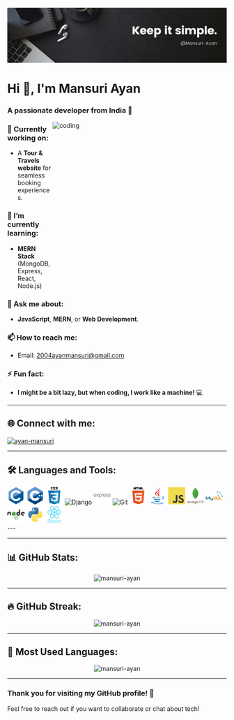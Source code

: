 ![logo](https://github.com/Mansuri-Ayan/Mansuri-Ayan/blob/main/Black%20Minimal%20Motivation%20Quote%20LinkedIn%20Banner.jpg)

# Hi 👋, I'm Mansuri Ayan
### A passionate developer from India 🚀

  <img align="right" alt="coding" width="400" height='400' src="https://media2.giphy.com/media/Ll22OhMLAlVDb8UQWe/giphy.gif">

### 🔭 Currently working on:
- A **Tour & Travels website** for seamless booking experiences.

### 🌱 I’m currently learning:
- **MERN Stack** (MongoDB, Express, React, Node.js)

### 💬 Ask me about:
- **JavaScript**, **MERN**, or **Web Development**.

### 📫 How to reach me:
- Email: [2004ayanmansuri@gmail.com](mailto:2004ayanmansuri@gmail.com)

### ⚡ Fun fact:
- **I might be a bit lazy, but when coding, I work like a machine!** 💻

---

  




## 🌐 Connect with me:
<p align="left">
    <a href="https://linkedin.com/in/ayan-mansuri" target="blank">
        <img align="center" src="https://raw.githubusercontent.com/rahuldkjain/github-profile-readme-generator/master/src/images/icons/Social/linked-in-alt.svg" alt="ayan-mansuri" height="30" width="40" />
    </a>
</p>

---

## 🛠️ Languages and Tools:

<div align="left">
    <img src="https://raw.githubusercontent.com/devicons/devicon/master/icons/c/c-original.svg" alt="C" width="40" height="40" />
    <img src="https://raw.githubusercontent.com/devicons/devicon/master/icons/cplusplus/cplusplus-original.svg" alt="C++" width="40" height="40" />
    <img src="https://raw.githubusercontent.com/devicons/devicon/master/icons/css3/css3-original-wordmark.svg" alt="CSS3" width="40" height="40" />
    <img src="https://cdn.worldvectorlogo.com/logos/django.svg" alt="Django" width="40" height="40" />
    <img src="https://raw.githubusercontent.com/devicons/devicon/master/icons/express/express-original-wordmark.svg" alt="Express.js" width="40" height="40" />
    <img src="https://www.vectorlogo.zone/logos/git-scm/git-scm-icon.svg" alt="Git" width="40" height="40" />
    <img src="https://raw.githubusercontent.com/devicons/devicon/master/icons/html5/html5-original-wordmark.svg" alt="HTML5" width="40" height="40" />
    <img src="https://raw.githubusercontent.com/devicons/devicon/master/icons/java/java-original.svg" alt="Java" width="40" height="40" />
    <img src="https://raw.githubusercontent.com/devicons/devicon/master/icons/javascript/javascript-original.svg" alt="JavaScript" width="40" height="40" />
    <img src="https://raw.githubusercontent.com/devicons/devicon/master/icons/mongodb/mongodb-original-wordmark.svg" alt="MongoDB" width="40" height="40" />
    <img src="https://raw.githubusercontent.com/devicons/devicon/master/icons/mysql/mysql-original-wordmark.svg" alt="MySQL" width="40" height="40" />
    <img src="https://raw.githubusercontent.com/devicons/devicon/master/icons/nodejs/nodejs-original-wordmark.svg" alt="Node.js" width="40" height="40" />
    <img src="https://raw.githubusercontent.com/devicons/devicon/master/icons/python/python-original.svg" alt="Python" width="40" height="40" />
    <img src="https://raw.githubusercontent.com/devicons/devicon/master/icons/react/react-original-wordmark.svg" alt="React" width="40" height="40" />
</div>
---

<!--
## 🚀 Projects:

Here are a couple of my cool projects:

- **[Tour & Travels Website](https://github.com/Mansuri-Ayan/tour-travels-website)**  
  A responsive website to help users plan their travels effortlessly.

- **[Project 2](https://github.com/Mansuri-Ayan/project2)**  
  An interactive web app showcasing my MERN stack skills.
-->
  
---

## 📊 GitHub Stats:
<div align="center">
    <img src="https://github-readme-stats.vercel.app/api?username=mansuri-ayan&show_icons=true&locale=en" alt="mansuri-ayan" />
</div>

---

## 🔥 GitHub Streak:
<p align="center">
    <img src="https://github-readme-streak-stats.herokuapp.com/?user=mansuri-ayan&" alt="mansuri-ayan" />
</p>

---

## 💬 Most Used Languages:
<p align="center">
    <img src="https://github-readme-stats.vercel.app/api/top-langs?username=mansuri-ayan&show_icons=true&locale=en&layout=compact" alt="mansuri-ayan" />
</p>

---

### Thank you for visiting my GitHub profile! 🎉
Feel free to reach out if you want to collaborate or chat about tech!
